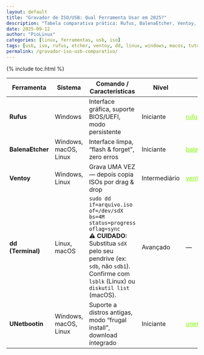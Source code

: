 ```yaml
---
layout: default
title: "Gravador de ISO/USB: Qual Ferramenta Usar em 2025?"
description: "Tabela comparativa prática: Rufus, BalenaEtcher, Ventoy, dd, UNetbootin — escolha a melhor ferramenta para gravar ISO em USB, por sistema e nível de dificuldade."
date: 2025-09-12
author: "PioLinux"
categories: [linux, ferramentas, usb, iso]
tags: [usb, iso, rufus, etcher, ventoy, dd, linux, windows, macos, tutorial]
permalink: /gravador-iso-usb-comparativo/
---
```




{% include toc.html %}


<section class="post-content">








  <table class="evergreen-table">
    <thead>
      <tr>
        <th>Ferramenta</th>
        <th>Sistema</th>
        <th>Comando / Características</th>
        <th>Nível</th>
        <th>Link</th>
      </tr>
    </thead>
    <tbody>
      <tr>
        <td data-label="Ferramenta"><strong>Rufus</strong></td>
        <td data-label="Sistema">Windows</td>
        <td data-label="Comando / Características">Interface gráfica, suporte BIOS/UEFI, modo persistente</td>
        <td data-label="Nível">Iniciante</td>
        <td data-label="Link"><a href="https://rufus.ie" target="_blank" rel="noopener noreferrer" style="color:#80ff00;">rufus.ie</a></td>
      </tr>
      <tr>
        <td data-label="Ferramenta"><strong>BalenaEtcher</strong></td>
        <td data-label="Sistema">Windows, macOS, Linux</td>
        <td data-label="Comando / Características">Interface limpa, “flash & forget”, zero erros</td>
        <td data-label="Nível">Iniciante</td>
        <td data-label="Link"><a href="https://www.balena.io/etcher/" target="_blank" rel="noopener noreferrer" style="color:#80ff00;">balena.io/etcher</a></td>
      </tr>
      <tr>
        <td data-label="Ferramenta"><strong>Ventoy</strong></td>
        <td data-label="Sistema">Windows, Linux</td>
        <td data-label="Comando / Características">Grava UMA VEZ — depois copia ISOs por drag & drop</td>
        <td data-label="Nível">Intermediário</td>
        <td data-label="Link"><a href="https://www.ventoy.net" target="_blank" rel="noopener noreferrer" style="color:#80ff00;">ventoy.net</a></td>
      </tr>
      <tr>
        <td data-label="Ferramenta"><strong>dd (Terminal)</strong></td>
        <td data-label="Sistema">Linux, macOS</td>
        <td data-label="Comando / Características">
          <code>sudo dd if=arquivo.iso of=/dev/sdX bs=4M status=progress oflag=sync</code><br>
          <strong>⚠️ CUIDADO:</strong> Substitua <code>sdX</code> pelo seu pendrive (ex: <code>sdb</code>, não <code>sdb1</code>).<br>
          Confirme com <code>lsblk</code> (Linux) ou <code>diskutil list</code> (macOS).
        </td>
        <td data-label="Nível">Avançado</td>
        <td data-label="Link">—</td>
      </tr>
      <tr>
        <td data-label="Ferramenta"><strong>UNetbootin</strong></td>
        <td data-label="Sistema">Windows, macOS, Linux</td>
        <td data-label="Comando / Características">Suporte a distros antigas, modo “frugal install”, download integrado</td>
        <td data-label="Nível">Iniciante</td>
        <td data-label="Link"><a href="https://unetbootin.github.io" target="_blank" rel="noopener noreferrer" style="color:#80ff00;">unetbootin.github.io</a></td>
      </tr>
    </tbody>
  </table>
  
  
